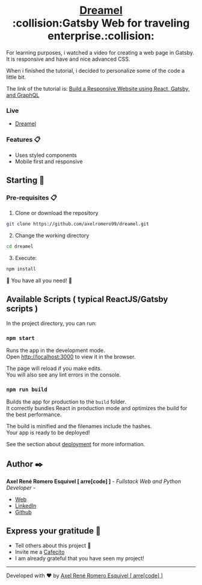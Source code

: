 <h1 align="center" style="border-bottom: none">
    <b>
        <a href="">Dreamel</a><br>
    </b>
 :collision:Gatsby Web for traveling enterprise.:collision:<br>

</h1>

For learning purposes, i watched a video for creating a web page in Gatsby. It is responsive and have and nice advanced CSS. 

When i finished the tutorial, i decided to personalize some of the code a little bit.

The link of the tutorial is: [Build a Responsive Website using React, Gatsby, and GraphQL](https://www.youtube.com/watch?v=smHhNzM5Uo4)

### Live
* [Dreamel](https://shielded-refuge-70600.herokuapp.com/)


### Features 📋
* Uses styled components
* Mobile first and responsive

## Starting 🚀

### Pre-requisites 📋
1. Clone or download the repository 

```bash
git clone https://github.com/axelromero99/dreamel.git
```

2. Change the working directory

```bash
cd dreamel
```

3. Execute:

```bash
npm install
```

🌟 You have all you need! 🌟

## Available Scripts ( typical ReactJS/Gatsby scripts )

In the project directory, you can run:

### `npm start`

Runs the app in the development mode.\
Open [http://localhost:3000](http://localhost:3000) to view it in the browser.

The page will reload if you make edits.\
You will also see any lint errors in the console.

### `npm run build`

Builds the app for production to the `build` folder.\
It correctly bundles React in production mode and optimizes the build for the best performance.

The build is minified and the filenames include the hashes.\
Your app is ready to be deployed!

See the section about [deployment](https://facebook.github.io/create-react-app/docs/deployment) for more information.


## Author ✒️

**Axel René Romero Esquivel [ arre[code] ]** - *Fullstack Web and Python Developer* - 

* [Web](https://www.arrecode.com) 
* [LinkedIn](https://www.linkedin.com/in/arrecode/)
* [Github](https://github.com/axelromero99)

## Express your gratitude 🎁

* Tell others about this project 📢
* Invite me a [Cafecito](https://cafecito.app/arrecode)
* I am already grateful that you have seen my project!


---
Developed with ❤️ by [Axel René Romero Esquivel [ arre[code] ]](https:www.arrecode.com) 
